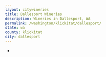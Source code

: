 ```yaml
---
layout: citywineries
title: Dallesport Wineries
description: Wineries in Dallesport, WA
permalink: /washington/klickitat/dallesport/
state: wa
county: klickitat
city: dallesport
---
```

-
